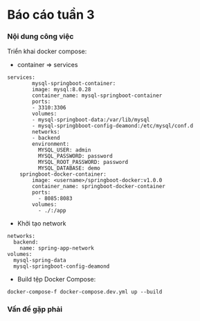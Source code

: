 # Báo cáo tuần 3
### Nội dung công việc
Triển khai docker compose:

- container => services
```
services:
        mysql-springboot-container:
		image: mysql:8.0.28
		container_name: mysql-springboot-container
		ports:
		- 3310:3306
		volumes:
		- mysql-springboot-data:/var/lib/mysql
		- mysql-springbboot-config-deamond:/etc/mysql/conf.d
		networks:
		- backend
		environment:
		  MYSQL_USER: admin
		  MYSQL_PASSWORD: password
		  MYSQL_ROOT_PASSWORD: password
		  MYSQL_DATABASE: demo
	springboot-docker-container:
		image: <username>/springboot-docker:v1.0.0
		container_name: springboot-docker-container
		ports:
		  - 8085:8083
		volumes:
		  - ./:/app
```
- Khởi tạo network
```
networks:
  backend:
    name: spring-app-network
volumes:
  mysql-spring-data
  mysql-springboot-config-deamond
```

- Build tệp Docker Compose: 
```
docker-compose-f docker-compose.dev.yml up --build
```
### Vấn đề gặp phải
        

